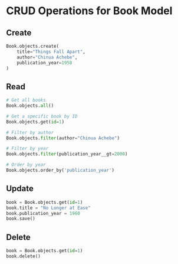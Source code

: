 # CRUD Operations for Book Model

## Create
```python
Book.objects.create(
    title="Things Fall Apart",
    author="Chinua Achebe",
    publication_year=1958
)
```

## Read
```python
# Get all books
Book.objects.all()

# Get a specific book by ID
Book.objects.get(id=1)

# Filter by author
Book.objects.filter(author="Chinua Achebe")

# Filter by year
Book.objects.filter(publication_year__gt=2000)

# Order by year
Book.objects.order_by('publication_year')
```

## Update
```python
book = Book.objects.get(id=1)
book.title = "No Longer at Ease"
book.publication_year = 1960
book.save()
```

## Delete
```python
book = Book.objects.get(id=1)
book.delete()
```
